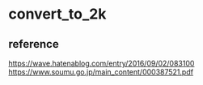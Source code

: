 # convert_to_2k

## reference

https://wave.hatenablog.com/entry/2016/09/02/083100
https://www.soumu.go.jp/main_content/000387521.pdf
